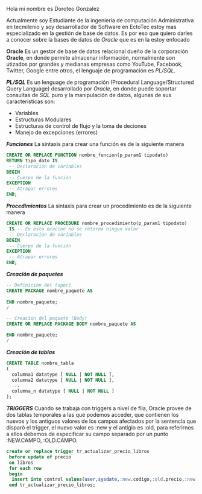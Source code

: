 Hola mi nombre es Doroteo Gonzalez

Actualmente soy Estudiante de la ingeniería de computación Administrativa en tecmilenio y soy desarrollador de Software en EctoTec
estoy mas especializado en la gestión de base de datos.
Es por eso que quiero darles a conocer sobre la bases de datos de *Oracle* que es en la estoy enfocado

**Oracle**
Es un gestor de base de datos relacional dueño de la corporación **Oracle**, en donde permite almacenar información, normalmente son utizados por grandes y medianas empresas como YouTube, Facebook, Twitter, Google entre otros, el lenguaje de programación es *PL/SQL*.

***PL/SQL***
Es un lenguage de programación (Procedural Language/Structured Query Language) desarrollado por *Oracle*, en donde puede soportar consultas de *SQL* puro y la manipulación de datos, algunas de sus características son:

- Variables
- Estructuras Modulares
- Estructuras de control de flujo y la toma de deciones
- Manejo de excepciones (errores)

***Funciones***
La sintaxis para crear una función es de la siguiente manera
```SQL
CREATE OR REPLACE FUNCTION nombre_funcion(p_param1 tipodato)
RETURN tipo_dato IS
 -- Declaracion de variables
BEGIN
 -- Cuerpo de la función
EXCEPTION
 -- Atrapar errores
END;
```

***Procedimientos***
La sintaxis para crear un procedimiento es de la siguiente manera
```SQL
CREATE OR REPLACE PROCEDURE nombre_procedimiento(p_param1 tipodato)
 IS -- En esta ocacion no se retorna ningun valor
 -- Declaracion de variables
BEGIN
 -- Cuerpo de la función
EXCEPTION
 -- Atrapar errores
END;
```

***Creación de paquetes***
```SQL
-- Definición del (spec)
CREATE PACKAGE nombre_paquete AS
   
END nombre_paquete;
/

-- Creacion del paquete (Body)
CREATE OR REPLACE PACKAGE BODY nombre_paquete AS

END nombre_paquete;
/
```

***Creación de tablas***
```SQL
CREATE TABLE nombre_tabla
( 
  columna1 datatype [ NULL | NOT NULL ],
  columna2 datatype [ NULL | NOT NULL ],
  ...
  columna_n datatype [ NULL | NOT NULL ]
);
```

***TRIGGERS***
Cuando se trabaja con triggers a nivel de fila, Oracle provee de dos tablas temporales a las que podemos acceder, que contienen los nuevos y los antiguos valores de los campos afectados por la sentencia que disparó el trigger, el nuevo valor es :new y el antigio es :old, para referirnos a ellos debemos de especificar su campo separado por un punto :NEW.CAMPO, :OLD.CAMPO.
```SQL
create or replace trigger tr_actualizar_precio_libros
 before update of precio
 on libros
 for each row
 begin
  insert into control values(user,sysdate,:new.codigo,:old.precio,:new.precio);
 end tr_actualizar_precio_libros;
 
```
